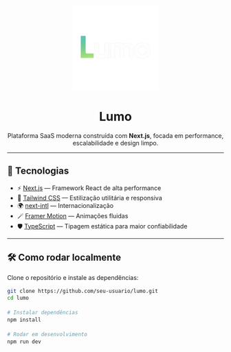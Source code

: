 <p align="center">
  <img src="./public/lumo_logo_primary.png" alt="Lumo Logo" width="200" />
</p>

<h1 align="center">Lumo</h1>
<p align="center">
  Plataforma SaaS moderna construída com <strong>Next.js</strong>, focada em performance, escalabilidade e design limpo.
</p>

---

## 🚀 Tecnologias

- ⚡ [Next.js](https://nextjs.org) — Framework React de alta performance  
- 🎨 [Tailwind CSS](https://tailwindcss.com) — Estilização utilitária e responsiva  
- 🌍 [next-intl](https://next-intl-docs.vercel.app) — Internacionalização  
- 🪄 [Framer Motion](https://www.framer.com/motion/) — Animações fluidas  
- 🛡️ [TypeScript](https://www.typescriptlang.org) — Tipagem estática para maior confiabilidade  

---

## 🛠️ Como rodar localmente

Clone o repositório e instale as dependências:

```bash
git clone https://github.com/seu-usuario/lumo.git
cd lumo

# Instalar dependências
npm install

# Rodar em desenvolvimento
npm run dev

 
